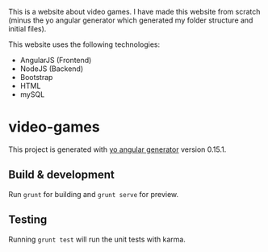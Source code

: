 This is a website about video games. I have made this website from scratch (minus the yo angular generator which generated my folder structure and initial files).

This website uses the following technologies:
 - AngularJS (Frontend)
 - NodeJS (Backend)
 - Bootstrap
 - HTML
 - mySQL

# video-games

This project is generated with [yo angular generator](https://github.com/yeoman/generator-angular)
version 0.15.1.

## Build & development

Run `grunt` for building and `grunt serve` for preview.

## Testing

Running `grunt test` will run the unit tests with karma.
